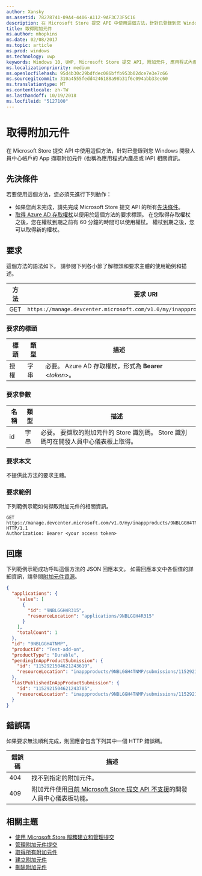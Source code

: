 ```yaml
---
author: Xansky
ms.assetid: 78278741-09A4-4406-A112-9AF3C73F5C16
description: 在 Microsoft Store 提交 API 中使用這個方法，針對已登錄到您 Windows 開發人員中心帳戶的 App 擷取附加元件相關資訊。
title: 取得附加元件
ms.author: mhopkins
ms.date: 02/08/2017
ms.topic: article
ms.prod: windows
ms.technology: uwp
keywords: Windows 10, UWP, Microsoft Store 提交 API, 附加元件, 應用程式內產品, IAP
ms.localizationpriority: medium
ms.openlocfilehash: 95d4b30c29bdfdec086bffb953b02dce7e3e7c66
ms.sourcegitcommit: 310a4555fedd4246188a98b31f6c094abb33ec60
ms.translationtype: MT
ms.contentlocale: zh-TW
ms.lasthandoff: 10/19/2018
ms.locfileid: "5127100"
---
```

# <a name="get-an-add-on"></a>取得附加元件

在 Microsoft Store 提交 API 中使用這個方法，針對已登錄到您 Windows 開發人員中心帳戶的 App 擷取附加元件 (也稱為應用程式內產品或 IAP) 相關資訊。

## <a name="prerequisites"></a>先決條件

若要使用這個方法，您必須先進行下列動作：

* 如果您尚未完成，請先完成 Microsoft Store 提交 API 的所有[先決條件](create-and-manage-submissions-using-windows-store-services.md#prerequisites)。
* [取得 Azure AD 存取權杖](create-and-manage-submissions-using-windows-store-services.md#obtain-an-azure-ad-access-token)以便用於這個方法的要求標頭。 在您取得存取權杖之後，您在權杖到期之前有 60 分鐘的時間可以使用權杖。 權杖到期之後，您可以取得新的權杖。

## <a name="request"></a>要求

這個方法的語法如下。 請參閱下列各小節了解標頭和要求主體的使用範例和描述。

| 方法 | 要求 URI                                                      |
|--------|------------------------------------------------------------------|
| GET    | ```https://manage.devcenter.microsoft.com/v1.0/my/inappproducts/{inAppProductId}``` |


### <a name="request-header"></a>要求的標頭

| 標頭        | 類型   | 描述                                                                 |
|---------------|--------|-----------------------------------------------------------------------------|
| 授權 | 字串 | 必要。 Azure AD 存取權杖，形式為 **Bearer** &lt;*token*&gt;。 |


### <a name="request-parameters"></a>要求參數

| 名稱        | 類型   | 描述                                                                 |
|---------------|--------|-----------------------------------------------------------------------------|
| id | 字串 | 必要。 要擷取的附加元件的 Store 識別碼。  Store 識別碼可在開發人員中心儀表板上取得。  |


### <a name="request-body"></a>要求本文

不提供此方法的要求主體。


### <a name="request-example"></a>要求範例

下列範例示範如何擷取附加元件的相關資訊。

```
GET https://manage.devcenter.microsoft.com/v1.0/my/inappproducts/9NBLGGH4TNMP HTTP/1.1
Authorization: Bearer <your access token>
```

## <a name="response"></a>回應

下列範例示範成功呼叫這個方法的 JSON 回應本文。 如需回應本文中各個值的詳細資訊，請參閱[附加元件資源](manage-add-ons.md#add-on-object)。

```json
{
  "applications": {
    "value": [
      {
        "id": "9NBLGGH4R315",
        "resourceLocation": "applications/9NBLGGH4R315"
      }
    ],
    "totalCount": 1
  },
  "id": "9NBLGGH4TNMP",
  "productId": "Test-add-on",
  "productType": "Durable",
  "pendingInAppProductSubmission": {
    "id": "1152921504621243619",
    "resourceLocation": "inappproducts/9NBLGGH4TNMP/submissions/1152921504621243619"
  },
  "lastPublishedInAppProductSubmission": {
    "id": "1152921504621243705",
    "resourceLocation": "inappproducts/9NBLGGH4TNMP/submissions/1152921504621243705"
  }
}
```

## <a name="error-codes"></a>錯誤碼

如果要求無法順利完成，則回應會包含下列其中一個 HTTP 錯誤碼。

| 錯誤碼 |  描述   |
|--------|------------------|
| 404  | 找不到指定的附加元件。 |
| 409  | 附加元件使用[目前 Microsoft Store 提交 API 不支援](create-and-manage-submissions-using-windows-store-services.md#not_supported)的開發人員中心儀表板功能。  |


## <a name="related-topics"></a>相關主題

* [使用 Microsoft Store 服務建立和管理提交](create-and-manage-submissions-using-windows-store-services.md)
* [管理附加元件提交](manage-add-on-submissions.md)
* [取得所有附加元件](get-all-add-ons.md)
* [建立附加元件](create-an-add-on.md)
* [刪除附加元件](delete-an-add-on.md)
